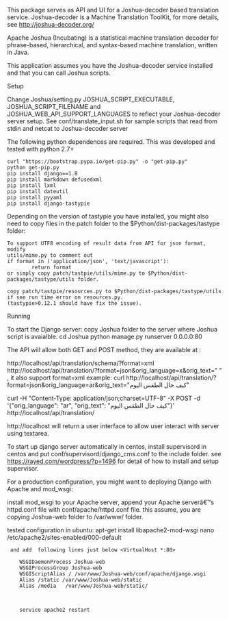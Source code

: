 This package serves as API and UI for a Joshua-decoder based translation service. Joshua-decoder is a Machine Translation ToolKit, for more details, see http://joshua-decoder.org/

Apache Joshua (Incubating) is a statistical machine translation decoder for phrase-based, hierarchical, and syntax-based machine translation, written in Java.

This application assumes you have the Joshua-decoder service installed and that you can call Joshua scripts.

Setup

Change Joshua/setting.py JOSHUA_SCRIPT_EXECUTABLE, JOSHUA_SCRIPT_FILENAME and JOSHUA_WEB_API_SUPPORT_LANGUAGES to reflect your Joshua-decoder server setup.  See conf/translate_input.sh for sample scripts that read from stdin and netcat to Joshua-decoder server


The following python dependences are required.
This was developed and tested with python 2.7+

	curl "https://bootstrap.pypa.io/get-pip.py" -o "get-pip.py"
	python get-pip.py
	pip install django==1.8
	pip install markdown defusedxml
	pip install lxml
	pip install dateutil
	pip install pyyaml
	pip install django-tastypie

 
 Depending on the version of tastypie you have installed, you might also need to copy files in the patch folder to the $Python/dist-packages/tastype folder:
 
	To support UTF8 encoding of result data from API for json format, modify 
	utils/mime.py to comment out 
	if format in ('application/json', 'text/javascript'):
 		    return format
 	or simply copy patch/tastpie/utils/mime.py to $Python/dist-packages/tastype/utils folder.
 	
 	copy patch/tastpie/resources.py to $Python/dist-packages/tastype/utils if see run time error on resources.py.
 	(tastypie>0.12.1 should have fix the issue).
 	
 	

Running 

To start the Django server:
 copy Joshua folder to the server where Joshua script is avaialble. 
   cd Joshua 
  python manage.py runserver 0.0.0.0:80
 
The API will allow both GET and POST method, they are available at :

http://localhost/api/translation/schema/?format=xml
http://localhost/api/translation/?format=json&orig_language=x&orig_text=" " , 
it also support format=xml
example:
   curl http://localhost/api/translation/?format=json&orig_language=ar&orig_text="كيف حال الطقس اليوم"
  
   curl -H "Content-Type: application/json;charset=UTF-8" -X POST -d '{"orig_language": "ar", "orig_text": "كيف حال الطقس اليوم"}' http://localhost/api/translation/
   
 http://localhost will return a user interface to allow user interact with server using textarea.

To start up django server automatically in centos, install supervisord in centos and put
conf/supervisord/django_cms.conf to the include folder.
 see https://rayed.com/wordpress/?p=1496 for detail of how to install and setup supervisor.


For a production configuration, you might want to deploying Django with Apache and mod_wsgi:

 install mod_wsgi to your Apache server, append your Apache serverâ€™s 
 httpd.conf file with conf/apache/httpd.conf file.
 this assume, you are copying Joshua-web folder to /var/www/ folder.
 
 tested configuration in  ubuntu:
	 apt-get install libapache2-mod-wsgi
	 nano /etc/apache2/sites-enabled/000-default
	  
	 and add  following lines just below <VirtualHost *:80>
	
		WSGIDaemonProcess Joshua-web 		
		WSGIProcessGroup Joshua-web
		WSGIScriptAlias / /var/www/Joshua-web/conf/apache/django.wsgi
 		Alias /static /var/www/Joshua-web/static
   		Alias /media   /var/www/Joshua-web/static/
   		


    	service apache2 restart
   



